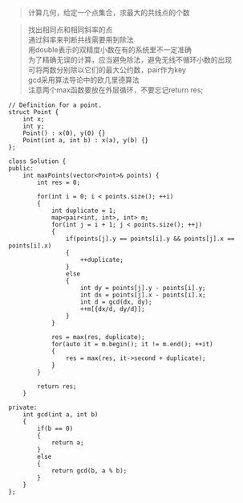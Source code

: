 >计算几何，给定一个点集合，求最大的共线点的个数

>找出相同点和相同斜率的点  
通过斜率来判断共线需要用到除法   
用double表示的双精度小数在有的系统里不一定准确   
为了精确无误的计算，应当避免除法，避免无线不循环小数的出现   
可将两数分别除以它们的最大公约数，pair作为key   
gcd采用算法导论中的欧几里德算法  
注意两个max函数要放在外层循环，不要忘记return res;

```
// Definition for a point.
struct Point {
    int x;
    int y;
    Point() : x(0), y(0) {}
    Point(int a, int b) : x(a), y(b) {}
};
```


```
class Solution {
public:
    int maxPoints(vector<Point>& points) {
        int res = 0;

        for(int i = 0; i < points.size(); ++i)
        {
            int duplicate = 1;
            map<pair<int, int>, int> m;
            for(int j = i + 1; j < points.size(); ++j)
            {
                if(points[j].y == points[i].y && points[j].x == points[i].x)
                {
                    ++duplicate;
                }
                else
                {
                    int dy = points[j].y - points[i].y;
                    int dx = points[j].x - points[i].x;
                    int d = gcd(dx, dy);
                    ++m[{dx/d, dy/d}];
                }
            }

            res = max(res, duplicate);
            for(auto it = m.begin(); it != m.end(); ++it)
            {
                res = max(res, it->second + duplicate);
            }
        }

        return res;
    }

private:
    int gcd(int a, int b)
    {
        if(b == 0)
        {
            return a;
        }
        else
        {
            return gcd(b, a % b);
        }
    }
};
```

